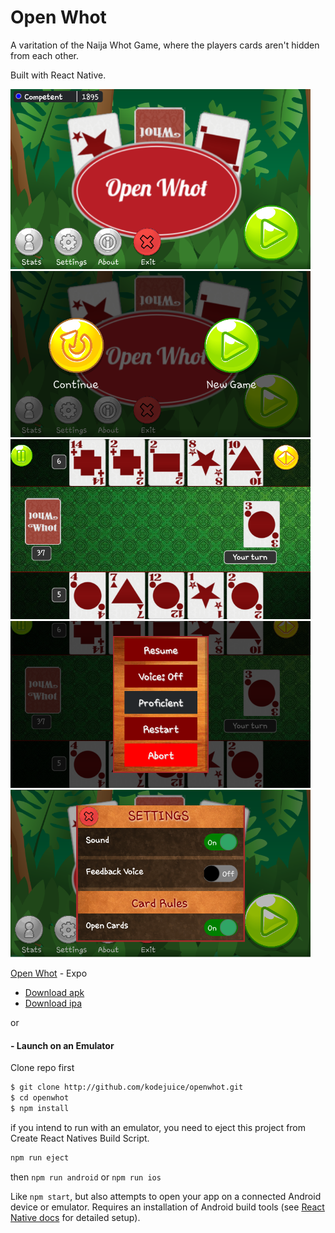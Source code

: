 
# Open Whot

A varitation of the Naija Whot Game, where the players cards aren't hidden from each other.

Built with React Native.

<img alt='Home' src=./screenshots/home.png width=480/>

<img alt='Play' src=./screenshots/play_popup.png width=480/>

<img alt='Gamescreen' src=./screenshots/gamescreen.png width=480/>

<img alt='Pause' src=./screenshots/pause_modal.png width=480/>

<img alt='Settings' src=./screenshots/settings_modal.png width=480/>


[Open Whot](https://exp.host/@kodejuice/open-whot) - Expo

- [Download apk](./build/apk/openwhot.apk)
- [Download ipa](./build/ipa/openwhot.ipa)

or

#### - Launch on an Emulator

Clone repo first

```bash
$ git clone http://github.com/kodejuice/openwhot.git
$ cd openwhot
$ npm install
```

if you intend to run with an emulator, you need to eject this project from Create React Natives Build Script.

```bash
npm run eject
```

then
`npm run android` or `npm run ios`

Like `npm start`, but also attempts to open your app on a connected Android device or emulator. Requires an installation of Android build tools (see [React Native docs](https://facebook.github.io/react-native/docs/getting-started.html) for detailed setup).

